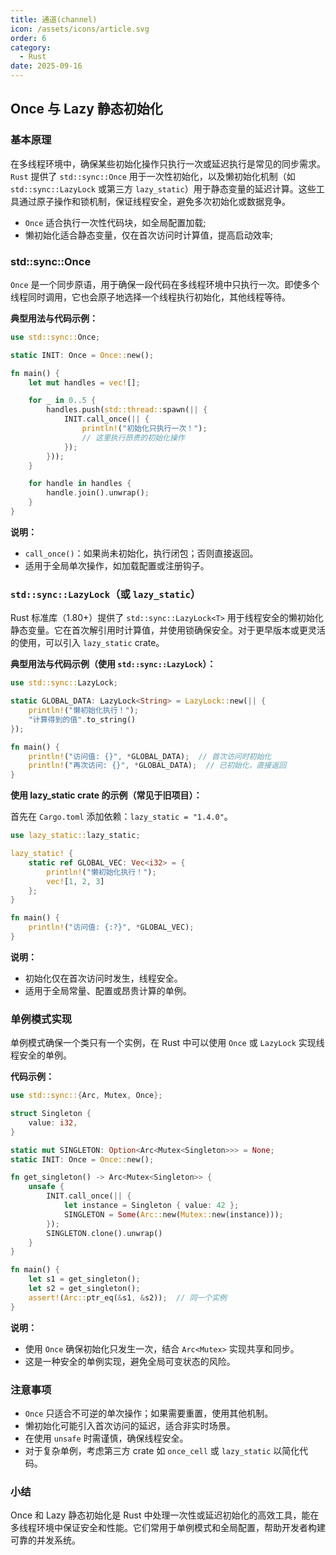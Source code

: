 ```yaml
---
title: 通道(channel)
icon: /assets/icons/article.svg
order: 6
category:
  - Rust
date: 2025-09-16
---
```


## Once 与 Lazy 静态初始化

### 基本原理

在多线程环境中，确保某些初始化操作只执行一次或延迟执行是常见的同步需求。`Rust` 提供了 `std::sync::Once` 用于一次性初始化，以及懒初始化机制（如 `std::sync::LazyLock` 或第三方 `lazy_static`）用于静态变量的延迟计算。这些工具通过原子操作和锁机制，保证线程安全，避免多次初始化或数据竞争。

- `Once` 适合执行一次性代码块，如全局配置加载;
- 懒初始化适合静态变量，仅在首次访问时计算值，提高启动效率;

### std::sync::Once

`Once` 是一个同步原语，用于确保一段代码在多线程环境中只执行一次。即使多个线程同时调用，它也会原子地选择一个线程执行初始化，其他线程等待。

**典型用法与代码示例：**

```rust
use std::sync::Once;

static INIT: Once = Once::new();

fn main() {
    let mut handles = vec![];

    for _ in 0..5 {
        handles.push(std::thread::spawn(|| {
            INIT.call_once(|| {
                println!("初始化只执行一次！");
                // 这里执行昂贵的初始化操作
            });
        }));
    }

    for handle in handles {
        handle.join().unwrap();
    }
}
```

**说明：**
- `call_once()`：如果尚未初始化，执行闭包；否则直接返回。
- 适用于全局单次操作，如加载配置或注册钩子。

### `std::sync::LazyLock`（或 `lazy_static`）

Rust 标准库（1.80+）提供了 `std::sync::LazyLock<T>` 用于线程安全的懒初始化静态变量。它在首次解引用时计算值，并使用锁确保安全。对于更早版本或更灵活的使用，可以引入 `lazy_static` crate。

**典型用法与代码示例（使用 `std::sync::LazyLock`）：**

```rust
use std::sync::LazyLock;

static GLOBAL_DATA: LazyLock<String> = LazyLock::new(|| {
    println!("懒初始化执行！");
    "计算得到的值".to_string()
});

fn main() {
    println!("访问值: {}", *GLOBAL_DATA);  // 首次访问时初始化
    println!("再次访问: {}", *GLOBAL_DATA);  // 已初始化，直接返回
}
```

**使用 lazy_static crate 的示例（常见于旧项目）：**

首先在 `Cargo.toml` 添加依赖：`lazy_static = "1.4.0"`。

```rust
use lazy_static::lazy_static;

lazy_static! {
    static ref GLOBAL_VEC: Vec<i32> = {
        println!("懒初始化执行！");
        vec![1, 2, 3]
    };
}

fn main() {
    println!("访问值: {:?}", *GLOBAL_VEC);
}
```

**说明：**
- 初始化仅在首次访问时发生，线程安全。
- 适用于全局常量、配置或昂贵计算的单例。

### 单例模式实现

单例模式确保一个类只有一个实例，在 Rust 中可以使用 `Once` 或 `LazyLock` 实现线程安全的单例。

**代码示例：**

```rust
use std::sync::{Arc, Mutex, Once};

struct Singleton {
    value: i32,
}

static mut SINGLETON: Option<Arc<Mutex<Singleton>>> = None;
static INIT: Once = Once::new();

fn get_singleton() -> Arc<Mutex<Singleton>> {
    unsafe {
        INIT.call_once(|| {
            let instance = Singleton { value: 42 };
            SINGLETON = Some(Arc::new(Mutex::new(instance)));
        });
        SINGLETON.clone().unwrap()
    }
}

fn main() {
    let s1 = get_singleton();
    let s2 = get_singleton();
    assert!(Arc::ptr_eq(&s1, &s2));  // 同一个实例
}
```

**说明：**
- 使用 `Once` 确保初始化只发生一次，结合 `Arc<Mutex>` 实现共享和同步。
- 这是一种安全的单例实现，避免全局可变状态的风险。

### 注意事项

- `Once` 只适合不可逆的单次操作；如果需要重置，使用其他机制。
- 懒初始化可能引入首次访问的延迟，适合非实时场景。
- 在使用 `unsafe` 时需谨慎，确保线程安全。
- 对于复杂单例，考虑第三方 crate 如 `once_cell` 或 `lazy_static` 以简化代码。

### 小结

Once 和 Lazy 静态初始化是 Rust 中处理一次性或延迟初始化的高效工具，能在多线程环境中保证安全和性能。它们常用于单例模式和全局配置，帮助开发者构建可靠的并发系统。
